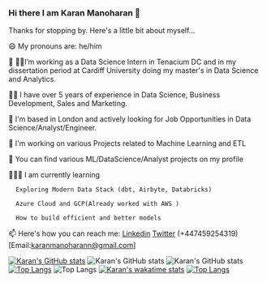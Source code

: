 ### Hi there I am Karan Manoharan 👋

<!--
**karanmrn/karanmrn** is a ✨ _special_ ✨ repository because its `README.md` (this file) appears on your GitHub profile.
-->
Thanks for stopping by. Here's a little bit about myself...

😄 My pronouns are: he/him

🔭 👨‍🎓I’m working as a Data Science Intern in Tenacium DC and in my dissertation period at Cardiff University doing my master's in Data Science and Analytics.

👨‍💻 I have over 5 years of experience in Data Science, Business Development, Sales and Marketing. 

👯 I'm based in London and actively looking for Job Opportunities in Data Science/Analyst/Engineer.

💬 I'm working on various Projects related to Machine Learning and ETL

🤘 You can find various ML/DataScience/Analyst projects on my profile

🧑🏻‍🏫 I am currently learning
  
      Exploring Modern Data Stack (dbt, Airbyte, Databricks)
  
      Azure Cloud and GCP(Already worked with AWS )
  
      How to build efficient and better models 

📫 Here's how you can reach me: [Linkedin](https://www.linkedin.com/in/karanmanoharan23/)  [Twitter](https://twitter.com/kar_ran23) (+447459254319) [Email:karanmanoharann@gmail.com]
<!--START_SECTION:waka-->
[![Karan's GitHub stats](https://github-readme-stats.vercel.app/api?username=karanmrn)](https://github.com/karanmrn/github-readme-stats)
![Karan's GitHub stats](https://github-readme-stats.vercel.app/api?username=karanmrn&show_icons=true)
![Karan's GitHub stats](https://github-readme-stats.vercel.app/api?username=karanmrn&show_icons=true&theme=radical)
[![Top Langs](https://github-readme-stats.vercel.app/api/top-langs/?username=karanmrn)](https://github.com/karanmrn/github-readme-stats)
![Top Langs](https://github-readme-stats.vercel.app/api/top-langs/?username=karanmrn&langs_count=5)
[![Karan's wakatime stats](https://github-readme-stats.vercel.app/api/wakatime?username=karanmrn)](https://github.com/karanmrn/github-readme-stats)
[![Top Langs](https://github-readme-stats.vercel.app/api/top-langs/?username=karanmrn&layout=donut)](https://github.com/karanmrn/github-readme-stats)
<!--END_SECTION:waka-->
